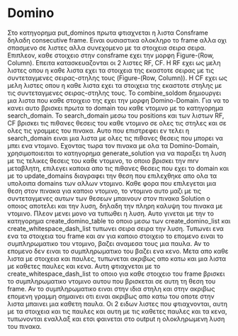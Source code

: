 # Domino

Στο κατηγορημα put_dominos πρωτα φτιαχνεται η λιστα Consframe δηλαδη consecutive frame. Ειναι ουσιαστικα ολοκληρο το frame
αλλα οχι σπασμενο σε λιστες αλλα συνεχομενο με τα στοιχεια σειρα σειρα. Επιπλεον, καθε στοιχειο στην consframe εχει την μορφη
Figure-(Row, Column). Επειτα κατασκευαζονται οι 2 λιστες RF, CF. Η RF εχει ως μελη λιστες οπου η καθε λιστα εχει τα στοιχεια 
της εκαστοτε σειρας με τις συντεταγμενες σειρας-στηλης τους (Figure-(Row, Column)). Η CF εχει ως μελη λιστες οπου η καθε λιστα εχει τα
στοιχεια της εκαστοτε στηλης με τις συντεταγμενες σειρας-στηλης τους. Το combine_soldom δημιουργει μια λιστα που καθε στοιχειο της 
εχει την μορφη Domino-Domain. Για να το κανει αυτο βρισκει πρωτα το domain του καθε ντομινο με το κατηγορημα search_domain. Το
search_domain μεσω του positions και των λιστων RF, CF βρισκει τις πιθανες θεσεις του καθε ντομινο σε ολες τις στηλες και σε ολες
τις γραμμες του πινακα. Αυτο που επιστρεφει εν τελει η search_domain ειναι μια λιστα με ολες τις πιθανες θεσεις που μπορει να μπει
ενα ντομινο. Εχοντας τωρα τον πινακα με ολα τα Domino-Domain, χρησιμοποιειται το κατηγορημα generate_solution για να παραξει τη λυση 
με τις τελικες θεσεις του καθε ντομινο, το οποιο βρισκει την mrv μεταβλητη, επιλεγει καποια απο τις πιθανες θεσεις που εχει το domain
και με το update_domains διαγραφει την θεση που επιλεχθηκε απο ολα τα υπολοιπα domains των αλλων ντομινο. Καθε φορα που επιλεγεται 
μια θεση στον πινακα για καποιο ντομινο, το ντομινο αυτο μαζι με τις συντεταγμενες αυτων των θεσεων μπαινουν στον πινακα Solution ο 
οποιος αποτελει και την λυση, δηλαδη την πληρη καλυψη του πινακα με ντομινο. Πλεον μενει μονο να τυπωθει η λυση. Αυτο γινεται με την 
το κατηγορημα create_domino_table το οποιο μεσω των create_domino_list και create_whitespace_dash_list τυπωνει σειρα σειρα την λυση.
Τυπωνει ενα ενα τα στοιχεια του frame και αν για καποιο στοιχειο το επομενο ειναι το συμπληρωματικο του ντομινο, βαζει αναμεσα τους μια
παυλα. Αν το επομενο δεν ειναι το συμπληρωματικο του βαζει ενα κενο. Μετα απο καθε λιστα με στοιχεια και παυλες, τυπωνεται ακριβως απο
κατω και μια λιστα με καθετες παυλες και κενα. Αυτη φτιαχνεται με το create_whitespace_dash_list το οποιο για καθε στοιχειο του frame
βρισκει το συμπληρωματικο ντομινο αυτου που βρισκεται σε αυτη τη θεση του frame. Αν το συμπληρωματικο ειναι στην ιδια στηλη και στην 
ακριβως επομενη γραμμη σημαινει οτι ειναι ακριβως απο κατω του οποτε στην λιστα μπαινει μια καθετη παυλα. Οι 2 ειδων λιστες που 
φτιαχνονται, αυτη με τα στοιχεια και τις παυλες και αυτη με τις καθετες παυλες και τα κενα, τυπωνονται εναλλαξ και ετσι φαινεται στο 
output η ολοκληρωμενη λυση του πινακα.
